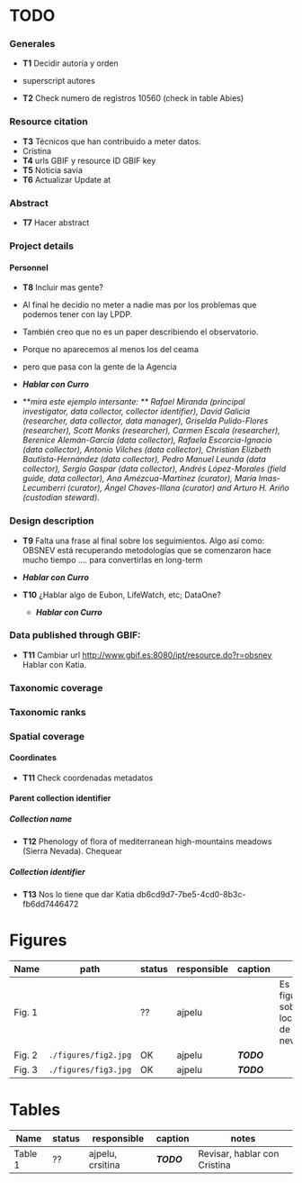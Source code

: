 ##### 
# TODO

### Generales
* **T1** Decidir autoría y orden
 * superscript autores

* **T2** Check numero de registros 10560 (check in table Abies)

### Resource citation
* **T3** Técnicos que han contribuido a meter datos. 
 * Cristina 
* **T4** urls GBIF y resource ID GBIF key 
* **T5** Noticia savia
* **T6** Actualizar Update at 

### Abstract 
* **T7** Hacer abstract

### Project details 
#### Personnel 
* **T8** Incluir mas gente? 
 * Al final he decidio no meter a nadie mas por los problemas que podemos tener con lay LPDP. 
 * También creo que no es un paper describiendo el observatorio. 
 * Porque no aparecemos al menos los del ceama
 * pero que pasa con la gente de la Agencia
 * ***Hablar con Curro*** 

* ***mira este ejemplo intersante: ** Rafael Miranda (principal investigator, data collector, collector identifier), David Galicia (researcher, data collector, data manager), Griselda Pulido-Flores (researcher), Scott Monks (researcher), Carmen Escala (researcher), Berenice Alemán-García (data collector), Rafaela Escorcia-Ignacio (data collector), Antonio Vilches (data collector), Christian Elizbeth Bautista-Hernández (data collector), Pedro Manuel Leunda (data collector), Sergio Gaspar (data collector), Andrés López-Morales (field guide, data collector), Ana Amézcua-Martínez (curator), María Imas-Lecumberri (curator), Ángel Chaves-Illana (curator) and Arturo H. Ariño (custodian steward).*

### Design description
* **T9** Falta una frase al final sobre los seguimientos. Algo así como: OBSNEV está recuperando metodologías que se comenzaron hace mucho tiempo .... para convertirlas en long-term 
 * ***Hablar con Curro*** 

* **T10** ¿Hablar algo de Eubon, LifeWatch, etc; DataOne? 
  * ***Hablar con Curro*** 

### Data published through GBIF:
* **T11** Cambiar url http://www.gbif.es:8080/ipt/resource.do?r=obsnev Hablar con Katia.

### Taxonomic coverage

### Taxonomic ranks

### Spatial coverage
#### Coordinates 
* **T11** Check coordenadas metadatos 

#### Parent collection identifier
##### Collection name 
* **T12** Phenology of flora of mediterranean high-mountains meadows (Sierra Nevada). Chequear 

##### Collection identifier 
* **T13** Nos lo tiene que dar Katia db6cd9d7-7be5-4cd0-8b3c-fb6dd7446472 





# Figures 
| Name   | path                 | status | responsible | caption    | notes                                             |
|--------|----------------------|--------|-------------|------------|---------------------------------------------------|
| Fig. 1 |                      | ??     | ajpelu      |            | Es una figura sobre localización de sierra nevada |
| Fig. 2 | `./figures/fig2.jpg` | OK     | ajpelu      | ***TODO*** |                                                   |
| Fig. 3 | `./figures/fig3.jpg` | OK     | ajpelu      | ***TODO*** |                                                   |


# Tables 
| Name    | status | responsible      | caption    | notes                        |
|---------|--------|------------------|------------|------------------------------|
| Table 1 | ??     | ajpelu, crsitina | ***TODO*** | Revisar, hablar con Cristina |

